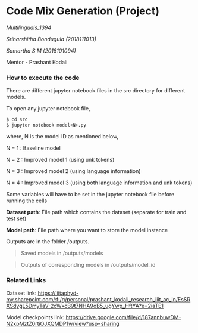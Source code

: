 # Code Mix Generation (Project)

*Multilinguals_1394*

*Sriharshitha Bondugula (2018111013)*

*Samartha S M (2018101094)*

Mentor - Prashant Kodali

### How to execute the code

There are different jupyter notebook files in the src directory for different models.

To open any jupyter notebook file,

```python
$ cd src
$ jupyter notebook model<N>.py
```

where, N is the model ID as mentioned below,

N = 1 : Baseline model

N = 2 : Improved model 1 (using unk tokens)

N = 3 : Improved model 2 (using language information)

N = 4 : Improved model 3 (using both language information and unk tokens)

Some variables will have to be set in the jupyter notebook file before running the cells

**Dataset path**: File path which contains the dataset (separate for train and test set)

**Model path**: File path where you want to store the model instance

Outputs are in the folder /outputs.
> Saved models in /outputs/models

> Outputs of corresponding models in /outputs/model_id

### Related Links

Dataset link: https://iiitaphyd-my.sharepoint.com/:f:/g/personal/prashant_kodali_research_iiit_ac_in/EsSRXSdygL5DmyTaV-2oWxcB9t7NHA9oB5_ugYwp_HftYA?e=2iaTE1

Model checkpoints link: https://drive.google.com/file/d/187annbuwDM-N2xpMztZ0rtiOJXQMDP1w/view?usp=sharing
